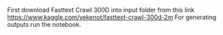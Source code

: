 First download Fasttext Crawl 300D into input folder from this link https://www.kaggle.com/yekenot/fasttext-crawl-300d-2m
For generating outputs run the notebook.
